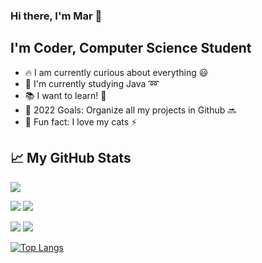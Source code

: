 <!--![Hello 👋🏻](https://raw.githubusercontent.com/evandycke/evandycke/master/images/evandycke_repo.png)-->

###  Hi there, I'm Mar :wave:

## I'm Coder, Computer Science Student

- :fire: I am currently curious about everything :smiley:
- :school_satchel: I'm currently studying Java :loop:
- :books: I want to learn! :green_book:
- :rocket: 2022 Goals: Organize all my projects in Github :soon:
- :raised_hands: Fun fact: I love my cats :zap:

## &#x1f4c8; My GitHub Stats

![](https://github-profile-summary-cards.vercel.app/api/cards/profile-details?username=wafersans&theme=github_dark)

![](https://github-profile-summary-cards.vercel.app/api/cards/repos-per-language?username=wafersans&theme=github_dark) ![](https://github-profile-summary-cards.vercel.app/api/cards/most-commit-language?username=wafersans&theme=github_dark)

![](https://github-profile-summary-cards.vercel.app/api/cards/stats?username=wafersans&theme=github_dark) ![](https://github-profile-summary-cards.vercel.app/api/cards/productive-time?username=wafersans&theme=github_dark)

<!------------->
[![Top Langs](https://github-readme-stats.vercel.app/api/top-langs/?username=wafersans)](https://github.com/anuraghazra/github-readme-stats)

<br />


